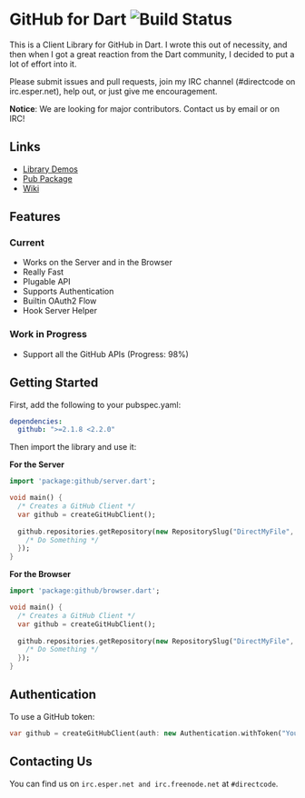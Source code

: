 # GitHub for Dart ![Build Status](http://services.directcode.org/teamcity/buildStatus/Dart_GitHubForDart.png)

This is a Client Library for GitHub in Dart. I wrote this out of necessity, and then when I got a great reaction from the Dart community, I decided to put a lot of effort into it.

Please submit issues and pull requests, join my IRC channel (#directcode on irc.esper.net), help out, or just give me encouragement.

**Notice**: We are looking for major contributors. Contact us by email or on IRC!

## Links

- [Library Demos](http://github.directcode.org/demos/)
- [Pub Package](https://pub.dartlang.org/packages/github)
- [Wiki](https://github.com/DirectMyFile/github.dart/wiki)

## Features

### Current

- Works on the Server and in the Browser
- Really Fast
- Plugable API
- Supports Authentication
- Builtin OAuth2 Flow
- Hook Server Helper

### Work in Progress

- Support all the GitHub APIs (Progress: 98%)

## Getting Started

First, add the following to your pubspec.yaml:

```yaml
dependencies:
  github: ">=2.1.8 <2.2.0"
```

Then import the library and use it:

**For the Server**
```dart
import 'package:github/server.dart';

void main() {
  /* Creates a GitHub Client */
  var github = createGitHubClient();
  
  github.repositories.getRepository(new RepositorySlug("DirectMyFile", "github.dart")).then((Repository repo) {
    /* Do Something */
  });
}
```

**For the Browser**
```dart
import 'package:github/browser.dart';

void main() {
  /* Creates a GitHub Client */
  var github = createGitHubClient();
  
  github.repositories.getRepository(new RepositorySlug("DirectMyFile", "github.dart")).then((Repository repo) {
    /* Do Something */
  });
}
```

## Authentication

To use a GitHub token:

```dart
var github = createGitHubClient(auth: new Authentication.withToken("YourTokenHere"));
```

## Contacting Us

You can find us on `irc.esper.net and irc.freenode.net` at `#directcode`.
